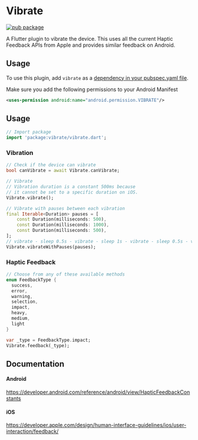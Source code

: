 # Vibrate
[![pub package](https://img.shields.io/pub/v/vibrate.svg)](https://pub.dartlang.org/packages/vibrate)

A Flutter plugin to vibrate the device. 
This uses all the current Haptic Feedback APIs from Apple and provides similar feedback on Android.

## Usage
To use this plugin, add `vibrate` as a [dependency in your pubspec.yaml file](https://flutter.io/platform-plugins/).

Make sure you add the following permissions to your Android Manifest
``` xml
<uses-permission android:name="android.permission.VIBRATE"/>
```
## Usage
``` dart
// Import package
import 'package:vibrate/vibrate.dart';
```

### Vibration
``` dart
// Check if the device can vibrate
bool canVibrate = await Vibrate.canVibrate;

// Vibrate
// Vibration duration is a constant 500ms because
// it cannot be set to a specific duration on iOS.
Vibrate.vibrate();

// Vibrate with pauses between each vibration
final Iterable<Duration> pauses = [
    const Duration(milliseconds: 500),
    const Duration(milliseconds: 1000),
    const Duration(milliseconds: 500),
];
// vibrate - sleep 0.5s - vibrate - sleep 1s - vibrate - sleep 0.5s - vibrate
Vibrate.vibrateWithPauses(pauses);
```
### Haptic Feedback
``` dart
// Choose from any of these available methods
enum FeedbackType {
  success,
  error,
  warning,
  selection,
  impact,
  heavy,
  medium,
  light
}

var _type = FeedbackType.impact;
Vibrate.feedback(_type);
```
## Documentation
#### Android

https://developer.android.com/reference/android/view/HapticFeedbackConstants

#### iOS

https://developer.apple.com/design/human-interface-guidelines/ios/user-interaction/feedback/

